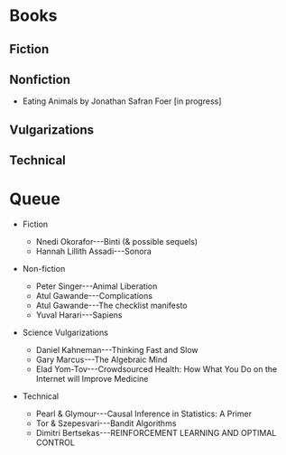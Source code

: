 # Books 

## Fiction

## Nonfiction
 * Eating Animals by Jonathan Safran Foer [in progress]

## Vulgarizations

## Technical 


# Queue

 * Fiction 
     * Nnedi Okorafor---Binti (& possible sequels)
     * Hannah Lillith Assadi---Sonora

 * Non-fiction
     * Peter Singer---Animal Liberation
     * Atul Gawande---Complications
     * Atul Gawande---The checklist manifesto
     * Yuval Harari---Sapiens

 * Science Vulgarizations
     * Daniel Kahneman---Thinking Fast and Slow
     * Gary Marcus---The Algebraic Mind     
     * Elad Yom-Tov---Crowdsourced Health: How What You Do on the Internet will Improve Medicine
 
 * Technical 
     * Pearl & Glymour---Causal Inference in Statistics: A Primer
     * Tor & Szepesvari---Bandit Algorithms
     * Dimitri Bertsekas---REINFORCEMENT LEARNING AND OPTIMAL CONTROL

